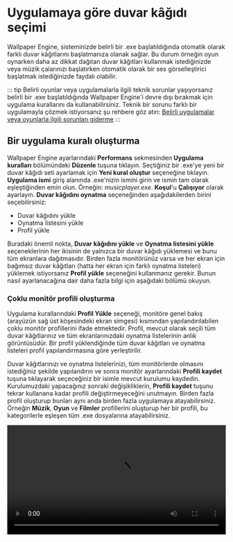 # Uygulamaya göre duvar kâğıdı seçimi

Wallpaper Engine, sisteminizde belirli bir .exe başlatıldığında otomatik olarak farklı duvar kâğıtlarını başlatmanıza olanak sağlar. Bu durum örneğin oyun oynarken daha az dikkat dağıtan duvar kâğıtları kullanmak istediğinizde veya müzik çalarınızı başlatırken otomatik olarak bir ses görselleştirici başlatmak istediğinizde faydalı olabilir.

::: tip
Belirli oyunlar veya uygulamalarla ilgili teknik sorunlar yaşıyorsanız belirli bir .exe başlatıldığında Wallpaper Engine'i devre dışı bırakmak için uygulama kurallarını da kullanabilirsiniz. Teknik bir sorunu farklı bir uygulamayla çözmek istiyorsanız şu rehbere göz atın: [Belirli uygulamalar veya oyunlarla ilgili sorunları giderme](/functionality/applicationrules.html)
:::

## Bir uygulama kuralı oluşturma

Wallpaper Engine ayarlarındaki **Performans** sekmesinden **Uygulama kuralları** bölümündeki **Düzenle** tuşuna tıklayın. Seçtiğiniz bir .exe'ye yeni bir duvar kâğıdı seti ayarlamak için **Yeni kural oluştur** seçeneğine tıklayın. **Uygulama ismi** giriş alanında .exe'nizin ismini girin ve ismin tam olarak eşleştiğinden emin olun. Örneğin: *musicplayer.exe*. **Koşul**'u **Çalışıyor** olarak ayarlayın. **Duvar kâğıdını oynatma** seçeneğinden aşağıdakilerden birini seçebilirsiniz:

* Duvar kâğıdını yükle
* Oynatma listesini yükle
* Profil yükle

Buradaki önemli nokta, **Duvar kâğıdını yükle** ve **Oynatma listesini yükle** seçeneklerinin her ikisinin de yalnızca bir duvar kâğıdı yüklemesi ve bunu tüm ekranlara dağıtmasıdır. Birden fazla monitörünüz varsa ve her ekran için bağımsız duvar kâğıtları (hatta her ekran için farklı oynatma listeleri) yüklemek istiyorsanız **Profil yükle** seçeneğini kullanmanız gerekir. Bunun nasıl ayarlanacağına dair daha fazla bilgi için aşağıdaki bölümü okuyun.

### Çoklu monitör profili oluşturma

Uygulama kurallarındaki **Profil Yükle** seçeneği, monitöre genel bakış (arayüzün sağ üst köşesindeki ekran simgesi) kısmından yapılandırılabilen çoklu monitör profillerini ifade etmektedir. Profil, mevcut olarak seçili tüm duvar kâğıtlarınız ve tüm ekranlarınızdaki oynatma listelerinin anlık görüntüsüdür. Bir profil yüklendiğinde tüm duvar kâğıtları ve oynatma listeleri profil yapılandırmasına göre yerleştirilir.

Duvar kâğıtlarınızı ve oynatma listelerinizi, tüm monitörlerde olmasını istediğiniz şekilde yapılandırın ve sonra monitör ayarlarındaki **Profili kaydet** tuşuna tıklayarak seçeceğiniz bir isimle mevcut kurulumu kaydedin. Kurulumuzdaki yapacağınız sonraki değişikliklerin, **Profili kaydet** tuşunu tekrar kullanana kadar profili değiştirmeyeceğini unutmayın. Birden fazla profil oluşturup bunları aynı anda birden fazla uygulamaya atayabilirsiniz. Örneğin **Müzik**, **Oyun** ve **Filmler** profillerini oluşturup her bir profili, bu kategorilerle eşleşen tüm .exe dosyalarına atayabilirsiniz.

<video width="100%" controls autplay loop>
  <source src="/videos/apprules.mp4" type="video/mp4">
  Tarayıcınız video etiketini desteklemiyor.
</video>